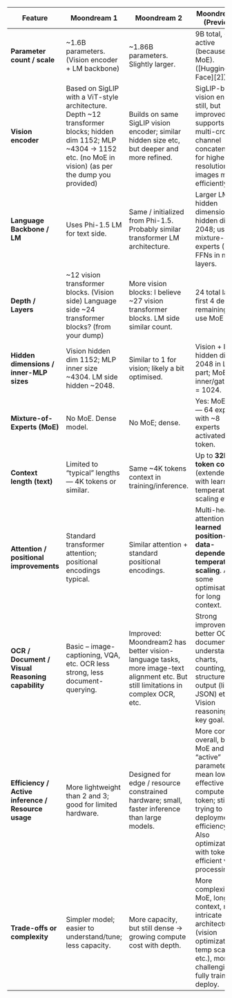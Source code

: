 | Feature                                            | **Moondream 1**                                                                                                                                                         | **Moondream 2**                                                                                                                                           | **Moondream 3 (Preview)**                                                                                                                                                                                                |
| -------------------------------------------------- | ----------------------------------------------------------------------------------------------------------------------------------------------------------------------- | --------------------------------------------------------------------------------------------------------------------------------------------------------- | ------------------------------------------------------------------------------------------------------------------------------------------------------------------------------------------------------------------------ |
| **Parameter count / scale**                        | \~1.6B parameters. (Vision encoder + LM backbone)| \~1.86B parameters. Slightly larger.| 9B total, \~2B active (because of MoE). ([Hugging Face][2])                                                                                                                                                              |
| **Vision encoder**                                 | Based on SigLIP with a ViT-style architecture. Depth \~12 transformer blocks; hidden dim 1152; MLP \~4304 → 1152 etc. (no MoE in vision) (as per the dump you provided) | Builds on same SigLIP vision encoder; similar hidden size etc, but deeper and more refined.| SigLIP-based vision encoder still, but improved: supports multi-crop channel concatenation for higher resolution images more efficiently.|
| **Language Backbone / LM**                         | Uses Phi-1.5 LM for text side.| Same / initialized from Phi-1.5. Probably similar transformer LM architecture.| Larger LM hidden dimension: hidden dim = 2048; uses mixture-of-experts (MoE) FFNs in most layers.|
| **Depth / Layers**                                 | \~12 vision transformer blocks. (Vision side) Language side \~24 transformer blocks? (from your dump) | More vision blocks: I believe \~27 vision transformer blocks. LM side similar count.| 24 total layers: first 4 dense; remaining 20 use MoE FFNs.|
| **Hidden dimensions / inner-MLP sizes**            | Vision hidden dim 1152; MLP inner size \~4304. LM side hidden \~2048.| Similar to 1 for vision; likely a bit optimised.                                                                                                          | Vision + LM hidden dim = 2048 in LM part; MoE FFN inner/gate dim = 1024.                                                                                                                              |
| **Mixture-of-Experts (MoE)**                       | No MoE. Dense model.                                                                                                                                                    | No MoE; dense.                                                                                                                                            | Yes: MoE FFNs — 64 experts, with \~8 experts activated per token.                                                                                                                                     |
| **Context length (text)**                          | Limited to “typical” lengths — 4K tokens or similar.                                                                                                                    | Same \~4K tokens context in training/inference.                                                                                        | Up to **32K token context** (extended) with learned temperature scaling etc.                                                                                                                         |
| **Attention / positional improvements**            | Standard transformer attention; positional encodings typical.                                                                                                           | Similar attention + standard positional encodings.                                                                                                        | Multi-headed attention with **learned position- and data-dependent temperature scaling**. Also some optimisations for long context.                                                                  |
| **OCR / Document / Visual Reasoning capability**   | Basic – image-captioning, VQA, etc. OCR less strong, less document-querying.                                                                                            | Improved: Moondream2 has better vision-language tasks, more image-text alignment etc. But still limitations in complex OCR, etc.  | Strong improvements: better OCR, document understanding, charts, counting, and structured output (like JSON) etc. Vision reasoning is a key goal.                                                     |
| **Efficiency / Active inference / Resource usage** | More lightweight than 2 and 3; good for limited hardware.                                                                                                               | Designed for edge / resource constrained hardware; small, faster inference than large models.                                                | More compute overall, but MoE and “active” parameters mean lower effective compute per token; still trying to keep deployment efficiency. Also optimizations with token efficient vision processing.  |
| **Trade-offs or complexity**                       | Simpler model; easier to understand/tune; less capacity.                                                                                                                | More capacity, but still dense → growing compute cost with depth.                                                                                         | More complexity: MoE, longer context, more intricate architecture (vision optimizations, temp scaling etc.), more challenging to fully train / deploy.                                                                   |
